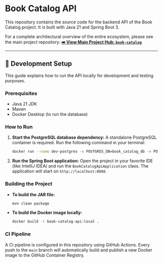 # Book Catalog API

This repository contains the source code for the backend API of the Book Catalog project. It is built with Java 21 and Spring Boot 3.

For a complete architectural overview of the entire ecosystem, please see the main project repository:
**[➡️ View Main Project Hub: `book-catalog`](https://github.com/DanLearnings/book-catalog)**

---

## 🚀 Development Setup

This guide explains how to run the API locally for development and testing purposes.

### Prerequisites

-   Java 21 JDK
-   Maven
-   Docker Desktop (to run the database)

### How to Run

1.  **Start the PostgreSQL database dependency:**
    A standalone PostgreSQL container is required. Run the following command in your terminal:
    ```bash
    docker run --name dev-postgres -e POSTGRES_DB=book_catalog_db -e POSTGRES_USER=user -e POSTGRES_PASSWORD=password -p 5432:5432 -d postgres:14-alpine
    ```

2.  **Run the Spring Boot application:**
    Open the project in your favorite IDE (like IntelliJ IDEA) and run the `BookCatalogApiApplication` class. The application will start on `http://localhost:8080`.

### Building the Project

-   **To build the JAR file:**
    ```bash
    mvn clean package
    ```
-   **To build the Docker image locally:**
    ```bash
    docker build -t book-catalog-api:local .
    ```

### CI Pipeline

A CI pipeline is configured in this repository using GitHub Actions. Every push to the `main` branch will automatically build and publish a new Docker image to the GitHub Container Registry.
